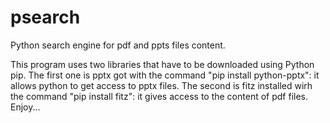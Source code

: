 # psearch
Python search engine for pdf and ppts files content.

This program uses two libraries that have to be downloaded using Python pip.
The first one is pptx got with the command "pip install python-pptx": 
    it allows python to get access to pptx files.
The second is fitz installed wirh the command "pip install fitz":
    it gives access to the content of pdf files.
Enjoy...
